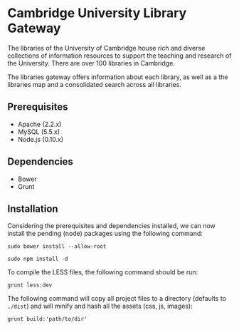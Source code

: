 # Cambridge University Library Gateway

The libraries of the University of Cambridge house rich and diverse collections of information resources to support the teaching and research of the University. There are over 100 libraries in Cambridge.

The libraries gateway offers information about each library, as well as a the libraries map and a consolidated search across all libraries.

## Prerequisites

- Apache (2.2.x)
- MySQL (5.5.x)
- Node.js (0.10.x)

## Dependencies

- Bower
- Grunt

## Installation

Considering the prerequisites and dependencies installed, we can now install the pending (node) packages using the following command:

```
sudo bower install --allow-root
```

```
sudo npm install -d
```

To compile the LESS files, the following command should be run:

```
grunt less:dev
```

The following command will copy all project files to a directory (defaults to ```./dist```) and will minify and hash all the assets (css, js, images):

```
grunt build:'path/to/dir'
```
